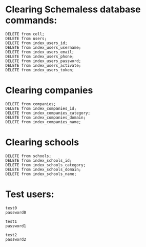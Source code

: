 # Clearing Schemaless database commands:

```
DELETE from cell;
DELETE from users;
DELETE from index_users_id;
DELETE from index_users_username;
DELETE from index_users_email;
DELETE from index_users_phone;
DELETE from index_users_password;
DELETE from index_users_activate;
DELETE from index_users_token;
```

# Clearing companies
```
DELETE from companies;
DELETE from index_companies_id;
DELETE from index_companies_category;
DELETE from index_companies_domain;
DELETE from index_companies_name;
```

# Clearing schools
```
DELETE from schools;
DELETE from index_schools_id;
DELETE from index_schools_category;
DELETE from index_schools_domain;
DELETE from index_schools_name;
```

# Test users:
```
test0
password0

test1
password1

test2
password2
```
